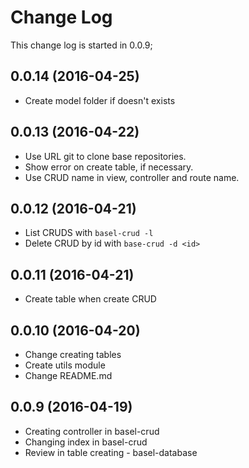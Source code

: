 # Change Log
This change log is started in 0.0.9;

## 0.0.14 (2016-04-25)
- Create model folder if doesn't exists

## 0.0.13 (2016-04-22)
- Use URL git to clone base repositories.
- Show error on create table, if necessary.
- Use CRUD name in view, controller and route name.

## 0.0.12 (2016-04-21)
- List CRUDS with ``` basel-crud -l ```
- Delete CRUD by id with ``` base-crud -d <id> ```

## 0.0.11 (2016-04-21)
- Create table when create CRUD

## 0.0.10 (2016-04-20)
- Change creating tables
- Create utils module
- Change README.md

## 0.0.9 (2016-04-19)
- Creating controller in basel-crud
- Changing index in basel-crud
- Review in table creating - basel-database
